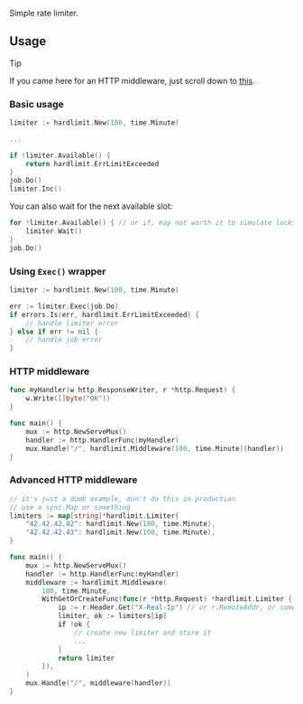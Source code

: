 Simple rate limiter.

## Usage

> [!TIP]
> If you came here for an HTTP middleware, just scroll down to [this](#http-middleware).

### Basic usage

```go
limiter := hardlimit.New(100, time.Minute)

...

if !limiter.Available() {
    return hardlimit.ErrLimitExceeded
}
job.Do()
limiter.Inc()
```

You can also wait for the next available slot:

```go
for !limiter.Available() { // or if; may not worth it to simulate locks really
    limiter.Wait()
}
job.Do()
```

### Using `Exec()` wrapper

```go
limiter := hardlimit.New(100, time.Minute)

err := limiter.Exec(job.Do)
if errors.Is(err, hardlimit.ErrLimitExceeded) {
    // handle limiter error
} else if err != nil {
    // handle job error
}
```

### HTTP middleware

```go
func myHandler(w http.ResponseWriter, r *http.Request) {
    w.Write([]byte("OK"))
}

func main() {
    mux := http.NewServeMux()
    handler := http.HandlerFunc(myHandler)
    mux.Handle("/", hardlimit.Middleware(100, time.Minute)(handler))	
}
```

### Advanced HTTP middleware

```go
// it's just a dumb example, don't do this in production
// use a sync.Map or something
limiters := map[string]*hardlimit.Limiter{
    "42.42.42.42": hardlimit.New(100, time.Minute),
    "42.42.42.43": hardlimit.New(100, time.Minute),
}

func main() {
    mux := http.NewServeMux()
    handler := http.HandlerFunc(myHandler)
    middleware := hardlimit.Middleware(
        100, time.Minute,
        WithGetOrCreateFunc(func(r *http.Request) *hardlimit.Limiter {
            ip := r.Header.Get("X-Real-Ip") // or r.RemoteAddr, or some token, whatever you want, you have the request
            limiter, ok := limiters[ip]
            if !ok {
                // create new limiter and store it
                ...
            }
            return limiter
        }),
    )
    mux.Handle("/", middleware(handler))
}
```
